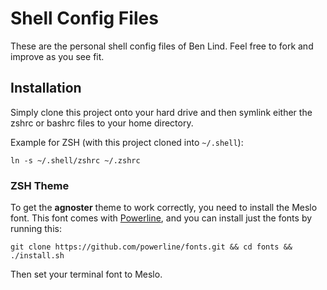 # Shell Config Files

These are the personal shell config files of Ben Lind. Feel free to fork and
improve as you see fit.

## Installation

Simply clone this project onto your hard drive and then symlink either the zshrc
or bashrc files to your home directory.

Example for ZSH (with this project cloned into `~/.shell`):

```
ln -s ~/.shell/zshrc ~/.zshrc
```

### ZSH Theme

To get the **agnoster** theme to work correctly, you need to install the Meslo font. This font comes with [Powerline](https://github.com/powerline), and you can install just the fonts by running this:

```
git clone https://github.com/powerline/fonts.git && cd fonts && ./install.sh
```

Then set your terminal font to Meslo.

